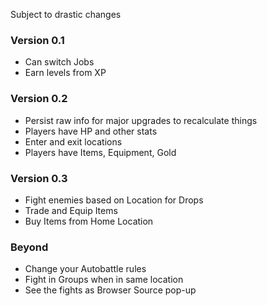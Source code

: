 Subject to drastic changes

### Version 0.1
- Can switch Jobs
- Earn levels from XP

### Version 0.2
- Persist raw info for major upgrades to recalculate things
- Players have HP and other stats
- Enter and exit locations
- Players have Items, Equipment, Gold

### Version 0.3
- Fight enemies based on Location for Drops
- Trade and Equip Items
- Buy Items from Home Location

### Beyond
- Change your Autobattle rules
- Fight in Groups when in same location
- See the fights as Browser Source pop-up
